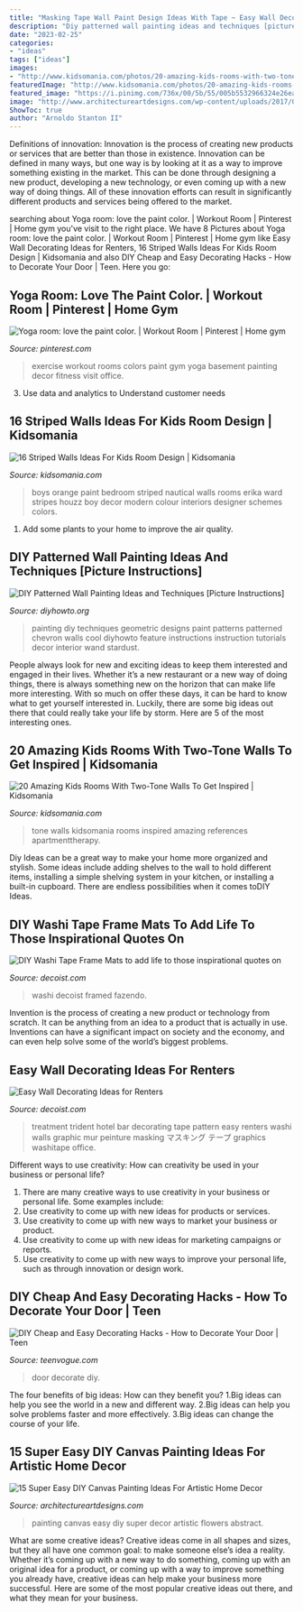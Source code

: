 ```yaml
---
title: "Masking Tape Wall Paint Design Ideas With Tape ~ Easy Wall Decorating Ideas For Renters"
description: "Diy patterned wall painting ideas and techniques [picture instructions]"
date: "2023-02-25"
categories:
- "ideas"
tags: ["ideas"]
images:
- "http://www.kidsomania.com/photos/20-amazing-kids-rooms-with-two-tone-walls-to-get-inspired-5.jpg"
featuredImage: "http://www.kidsomania.com/photos/20-amazing-kids-rooms-with-two-tone-walls-to-get-inspired-5.jpg"
featured_image: "https://i.pinimg.com/736x/00/5b/55/005b5532966324e26eacec0b09ae9cc7--workout-rooms-exercise-rooms.jpg"
image: "http://www.architectureartdesigns.com/wp-content/uploads/2017/09/15-Super-Easy-DIY-Canvas-Painting-Ideas-For-Artistic-Home-Decor-5.jpg"
ShowToc: true
author: "Arnoldo Stanton II"
---
```



Definitions of innovation:
Innovation is the process of creating new products or services that are better than those in existence. Innovation can be defined in many ways, but one way is by looking at it as a way to improve something existing in the market. This can be done through designing a new product, developing a new technology, or even coming up with a new way of doing things. All of these innovation efforts can result in significantly different products and services being offered to the market.

	

		
searching about Yoga room: love the paint color. | Workout Room | Pinterest | Home gym you've visit to the right place. We have 8 Pictures about Yoga room: love the paint color. | Workout Room | Pinterest | Home gym like Easy Wall Decorating Ideas for Renters, 16 Striped Walls Ideas For Kids Room Design | Kidsomania and also DIY Cheap and Easy Decorating Hacks - How to Decorate Your Door | Teen. Here you go:
		
    
## Yoga Room: Love The Paint Color. | Workout Room | Pinterest | Home Gym

<img loading=lazy src="https://i.pinimg.com/736x/00/5b/55/005b5532966324e26eacec0b09ae9cc7--workout-rooms-exercise-rooms.jpg" onerror="this.onerror=null;this.src='https://tse3.mm.bing.net/th?id=OIP.zbwZcnYo3d-yRlImgoNWGQHaE7&amp;pid=15.1';" alt="Yoga room: love the paint color. | Workout Room | Pinterest | Home gym">

_Source: pinterest.com_

>exercise workout rooms colors paint gym yoga basement painting decor fitness visit office. 

	

3. Use data and analytics to Understand customer needs 

    
## 16 Striped Walls Ideas For Kids Room Design | Kidsomania

<img loading=lazy src="http://www.kidsomania.com/photos/Modern-Kids-Room-Design-5.jpg" onerror="this.onerror=null;this.src='https://tse3.mm.bing.net/th?id=OIP.euv2GUrft4J5wyH3UOrF4AHaLK&amp;pid=15.1';" alt="16 Striped Walls Ideas For Kids Room Design | Kidsomania">

_Source: kidsomania.com_

>boys orange paint bedroom striped nautical walls rooms erika ward stripes houzz boy decor modern colour interiors designer schemes colors. 

	

1. Add some plants to your home to improve the air quality.

    
## DIY Patterned Wall Painting Ideas And Techniques [Picture Instructions]

<img loading=lazy src="http://www.diyhowto.org/wp-content/uploads/DIY-Chevron-Geometric-Wall-Painting-Instruction-DIY-Wall-Painting-Ideas-Techniques-Tutorials-DIYHowto.jpg" onerror="this.onerror=null;this.src='https://tse1.mm.bing.net/th?id=OIP.grwLLVqBJGsmM_ZXiSSbNwHaKn&amp;pid=15.1';" alt="DIY Patterned Wall Painting Ideas and Techniques [Picture Instructions]">

_Source: diyhowto.org_

>painting diy techniques geometric designs paint patterns patterned chevron walls cool diyhowto feature instructions instruction tutorials decor interior wand stardust. 

	

People always look for new and exciting ideas to keep them interested and engaged in their lives. Whether it’s a new restaurant or a new way of doing things, there is always something new on the horizon that can make life more interesting. With so much on offer these days, it can be hard to know what to get yourself interested in. Luckily, there are some big ideas out there that could really take your life by storm. Here are 5 of the most interesting ones.

    
## 20 Amazing Kids Rooms With Two-Tone Walls To Get Inspired | Kidsomania

<img loading=lazy src="http://www.kidsomania.com/photos/20-amazing-kids-rooms-with-two-tone-walls-to-get-inspired-5.jpg" onerror="this.onerror=null;this.src='https://tse3.mm.bing.net/th?id=OIP.jFfOtcuiLtRg7NEO-fPUSQHaLI&amp;pid=15.1';" alt="20 Amazing Kids Rooms With Two-Tone Walls To Get Inspired | Kidsomania">

_Source: kidsomania.com_

>tone walls kidsomania rooms inspired amazing references apartmenttherapy. 

	

Diy Ideas can be a great way to make your home more organized and stylish. Some ideas include adding shelves to the wall to hold different items, installing a simple shelving system in your kitchen, or installing a built-in cupboard. There are endless possibilities when it comes toDIY Ideas.

    
## DIY Washi Tape Frame Mats To Add Life To Those Inspirational Quotes On

<img loading=lazy src="http://cdn.decoist.com/wp-content/uploads/2014/08/DIY-Washi-Tape-Frame-Mats-to-add-life-to-those-inspirational-quotes-on-the-wall.jpg" onerror="this.onerror=null;this.src='https://tse2.mm.bing.net/th?id=OIP.9ZD16Q6Glx0e0H0VTLMyeAHaLH&amp;pid=15.1';" alt="DIY Washi Tape Frame Mats to add life to those inspirational quotes on">

_Source: decoist.com_

>washi decoist framed fazendo. 

	

Invention is the process of creating a new product or technology from scratch. It can be anything from an idea to a product that is actually in use. Inventions can have a significant impact on society and the economy, and can even help solve some of the world’s biggest problems.

    
## Easy Wall Decorating Ideas For Renters

<img loading=lazy src="http://cdn.decoist.com/wp-content/uploads/2015/05/Wall-treatment-at-the-bar-of-the-Trident-Hotel.jpg" onerror="this.onerror=null;this.src='https://tse3.mm.bing.net/th?id=OIP.fCiWywQPsSc8k3aepwy30wHaLH&amp;pid=15.1';" alt="Easy Wall Decorating Ideas for Renters">

_Source: decoist.com_

>treatment trident hotel bar decorating tape pattern easy renters washi walls graphic mur peinture masking マスキング テープ graphics washitape office. 

	

Different ways to use creativity: How can creativity be used in your business or personal life?
1. There are many creative ways to use creativity in your business or personal life. Some examples include: 
2. Use creativity to come up with new ideas for products or services. 
3. Use creativity to come up with new ways to market your business or product. 
4. Use creativity to come up with new ideas for marketing campaigns or reports. 
5. Use creativity to come up with new ways to improve your personal life, such as through innovation or design work.

    
## DIY Cheap And Easy Decorating Hacks - How To Decorate Your Door | Teen

<img loading=lazy src="https://assets.teenvogue.com/photos/55f9e79eda9bc0e85547dbfc/master/w_400%2Cc_limit/homepolish-door-05.jpg" onerror="this.onerror=null;this.src='https://tse2.mm.bing.net/th?id=OIP.-IWTJe9e5ya65Uz914a0EAAAAA&amp;pid=15.1';" alt="DIY Cheap and Easy Decorating Hacks - How to Decorate Your Door | Teen">

_Source: teenvogue.com_

>door decorate diy. 

	

The four benefits of big ideas: How can they benefit you?
1.Big ideas can help you see the world in a new and different way.
2.Big ideas can help you solve problems faster and more effectively.
3.Big ideas can change the course of your life.

    
## 15 Super Easy DIY Canvas Painting Ideas For Artistic Home Decor

<img loading=lazy src="http://www.architectureartdesigns.com/wp-content/uploads/2017/09/15-Super-Easy-DIY-Canvas-Painting-Ideas-For-Artistic-Home-Decor-5.jpg" onerror="this.onerror=null;this.src='https://tse4.mm.bing.net/th?id=OIP.ZrjqUzGBo4ON52v36RVnTQHaHa&amp;pid=15.1';" alt="15 Super Easy DIY Canvas Painting Ideas For Artistic Home Decor">

_Source: architectureartdesigns.com_

>painting canvas easy diy super decor artistic flowers abstract. 

	

What are some creative ideas?
Creative ideas come in all shapes and sizes, but they all have one common goal: to make someone else’s idea a reality. Whether it’s coming up with a new way to do something, coming up with an original idea for a product, or coming up with a way to improve something you already have, creative ideas can help make your business more successful. Here are some of the most popular creative ideas out there, and what they mean for your business.


